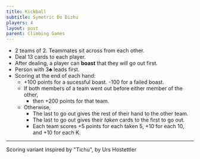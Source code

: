 ```yaml
---
title: Kickball
subtitle: Symetric Do Dizhu
players: 4
layout: post
parent: Climbing Games
---
```


- 2 teams of 2. Teammates sit across from each other.
- Deal 13 cards to each player.
- After dealing, a player can **boast** that they will go out first.
- Person with <span class="cC">3♣︎</span> leads first.
- Scoring at the end of each hand:
    - +100 points for a sucessful boast. -100 for a failed boast.
    - If both members of a team went out before either member of the other, 
        - then +200 points for that team.
    - Otherwise,
        - The last to go out gives the rest of their hand to the other team.
        - The last to go out gives their *taken* cards to the first to go out.
        - Each team scores +5 points for each taken <span class="card">5</span>, +10 for each <span class="card">10</span>, and +10 for each <span class="card">K</span>.

---

Scoring variant inspired by "Tichu", by Urs Hostettler


